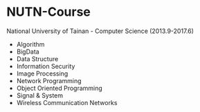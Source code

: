 NUTN-Course
===

National University of Tainan - Computer Science (2013.9-2017.6) 
- Algorithm
- BigData
- Data Structure
- Information Security
- Image Processing
- Network Programming
- Object Oriented Programming
- Signal & System
- Wireless Communication Networks

